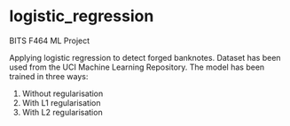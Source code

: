 # logistic_regression

BITS F464 ML Project

Applying logistic regression to detect forged banknotes. Dataset has been used from the UCI Machine Learning Repository. The model has been trained in three ways:
1. Without regularisation
2. With L1 regularisation
3. With L2 regularisation
